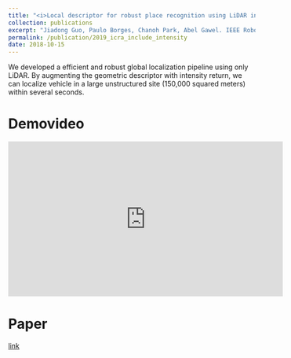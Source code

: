 ```yaml
---
title: "<i>Local descriptor for robust place recognition using LiDAR intensities</i>"
collection: publications
excerpt: "Jiadong Guo, Paulo Borges, Chanoh Park, Abel Gawel. IEEE Robotics and Automation Letter 2019 <br> <img src='/images/QCAT+GATOR.png'>"
permalink: /publication/2019_icra_include_intensity
date: 2018-10-15
---
```


We developed a efficient and robust global localization pipeline using only LiDAR. By augmenting the geometric descriptor with intensity return, we can localize vehicle in a large unstructured site (150,000 squared meters) within several seconds.




# Demovideo
<iframe width="560" height="315" src="https://www.youtube.com/embed/xfGL8K3DZZ4" frameborder="0" allow="autoplay; encrypted-media"> </iframe> 

# Paper
[link](https://arxiv.org/abs/1811.12646)
